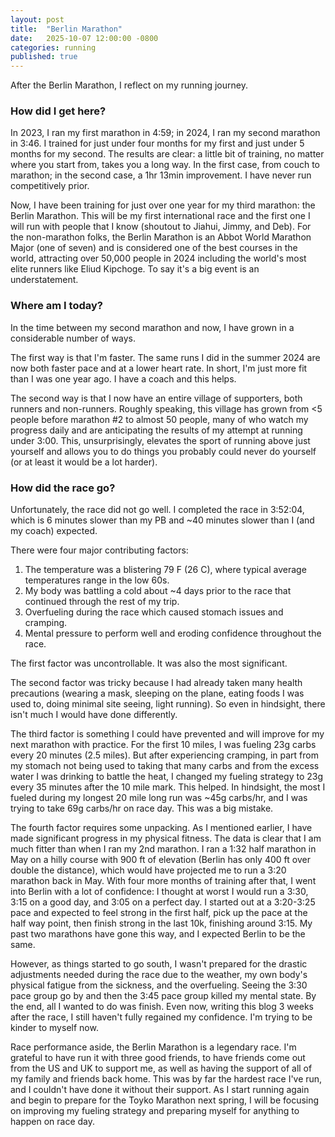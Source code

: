 ```yaml
---
layout: post
title:  "Berlin Marathon"
date:   2025-10-07 12:00:00 -0800
categories: running
published: true
---
```

After the Berlin Marathon, I reflect on my running journey.

### How did I get here? 

In 2023, I ran my first marathon in 4:59; in 2024, I ran my second marathon in 3:46.  I trained for just under four months for my first and just under 5 months for my second. The results are clear: a little bit of training, no matter where you start from, takes you a long way. In the first case, from couch to marathon; in the second case, a 1hr 13min improvement. I have never run competitively prior.

Now, I have been training for just over one year for my third marathon: the Berlin Marathon. This will be my first international race and the first one I will run with people that I know (shoutout to Jiahui, Jimmy, and Deb). For the non-marathon folks, the Berlin Marathon is an Abbot World Marathon Major (one of seven) and is considered one of the best courses in the world, attracting over 50,000 people in 2024 including the world's most elite runners like Eliud Kipchoge. To say it's a big event is an understatement. 


### Where am I today?

In the time between my second marathon and now, I have grown in a considerable number of ways. 

The first way is that I'm faster. The same runs I did in the summer 2024 are now both faster pace and at a lower heart rate. In short, I'm just more fit than I was one year ago. I have a coach and this helps. 

The second way is that I now have an entire village of supporters, both runners and non-runners. Roughly speaking, this village has grown from <5 people before marathon #2 to almost 50 people, many of who watch my progress daily and are anticipating the results of my attempt at running under 3:00. This, unsurprisingly, elevates the sport of running above just yourself and allows you to do things you probably could never do yourself (or at least it would be a lot harder).

### How did the race go? 
Unfortunately, the race did not go well. I completed the race in 3:52:04, which is 6 minutes slower than my PB and ~40 minutes slower than I (and my coach) expected. 

There were four major contributing factors: 
1. The temperature was a blistering 79 F (26 C), where typical average temperatures range in the low 60s. 
2. My body was battling a cold about ~4 days prior to the race that continued through the rest of my trip. 
3. Overfueling during the race which caused stomach issues and cramping. 
4. Mental pressure to perform well and eroding confidence throughout the race. 

The first factor was uncontrollable. It was also the most significant. 

The second factor was tricky because I had already taken many health precautions (wearing a mask, sleeping on the plane, eating foods I was used to, doing minimal site seeing, light running). So even in hindsight, there isn't much I would have done differently. 

The third factor is something I could have prevented and will improve for my next marathon with practice. For the first 10 miles, I was fueling 23g carbs every 20 minutes (2.5 miles). But after experiencing cramping, in part from my stomach not being used to taking that many carbs and from the excess water I was drinking to battle the heat, I changed my fueling strategy to 23g every 35 minutes after the 10 mile mark. This helped. In hindsight, the most I fueled during my longest 20 mile long run was ~45g carbs/hr, and I was trying to take 69g carbs/hr on race day. This was a big mistake. 

The fourth factor requires some unpacking. As I mentioned earlier, I have made significant progress in my physical fitness. The data is clear that I am much fitter than when I ran my 2nd marathon. I ran a 1:32 half marathon in May on a hilly course with 900 ft of elevation (Berlin has only 400 ft over double the distance), which would have projected me to run a 3:20 marathon back in May. With four more months of training after that, I went into Berlin with a lot of confidence: I thought at worst I would run a 3:30, 3:15 on a good day, and 3:05 on a perfect day. I started out at a 3:20-3:25 pace and expected to feel strong in the first half, pick up the pace at the half way point, then finish strong in the last 10k, finishing around 3:15. My past two marathons have gone this way, and I expected Berlin to be the same. 

However, as things started to go south, I wasn't prepared for the drastic adjustments needed during the race due to the weather, my own body's physical fatigue from the sickness, and the overfueling. Seeing the 3:30 pace group go by and then the 3:45 pace group killed my mental state. By the end, all I wanted to do was finish. Even now, writing this blog 3 weeks after the race, I still haven't fully regained my confidence. I'm trying to be kinder to myself now. 

Race performance aside, the Berlin Marathon is a legendary race. I'm grateful to have run it with three good friends, to have friends come out from the US and UK to support me, as well as having the support of all of my family and friends back home. This was by far the hardest race I've run, and I couldn't have done it without their support. As I start running again and begin to prepare for the Toyko Marathon next spring, I will be focusing on improving my fueling strategy and preparing myself for anything to happen on race day. 



